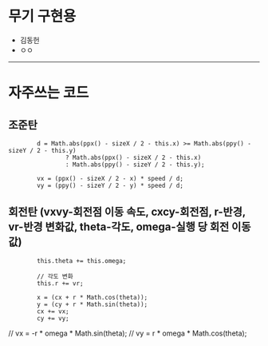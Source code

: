# 무기 구현용
- 김동헌
- ㅇㅇ


------
# 자주쓰는 코드
   
## 조준탄
			d = Math.abs(ppx() - sizeX / 2 - this.x) >= Math.abs(ppy() - sizeY / 2 - this.y)    
					? Math.abs(ppx() - sizeX / 2 - this.x)   
					: Math.abs(ppy() - sizeY / 2 - this.y);   
   
			vx = (ppx() - sizeX / 2 - x) * speed / d;   
			vy = (ppy() - sizeY / 2 - y) * speed / d;   

  
## 회전탄 (vxvy-회전점 이동 속도, cxcy-회전점, r-반경, vr-반경 변화값, theta-각도, omega-실행 당 회전 이동값)
			this.theta += this.omega;

			// 각도 변화
			this.r += vr;

			x = (cx + r * Math.cos(theta));
			y = (cy + r * Math.sin(theta));
			cx += vx;
			cy += vy;

//			vx = -r * omega * Math.sin(theta);
//			vy = r * omega * Math.cos(theta);


